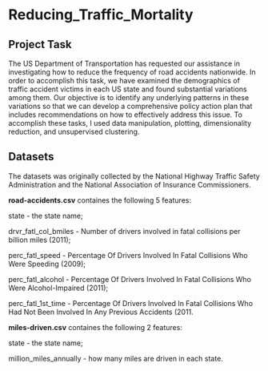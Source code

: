 # Reducing_Traffic_Mortality

## Project Task
The US Department of Transportation has requested our assistance in investigating how to reduce the frequency of road accidents nationwide. 
In order to accomplish this task, we have examined the demographics of traffic accident victims in each US state and found substantial variations among them. 
Our objective is to identify any underlying patterns in these variations so that we can develop a comprehensive policy action plan that includes 
recommendations on how to effectively address this issue.
To accomplish these tasks, I used data manipulation, plotting, dimensionality reduction, and unsupervised clustering.

## Datasets
The datasets was originally collected by the National Highway Traffic Safety Administration and the National Association of Insurance Commissioners.

**road-accidents.csv** containes the following 5 features: 
<p>state - the state name;
<p>drvr_fatl_col_bmiles - Number of drivers involved in fatal collisions per billion miles (2011);
<p>perc_fatl_speed - Percentage Of Drivers Involved In Fatal Collisions Who Were Speeding (2009);
<p>perc_fatl_alcohol - Percentage Of Drivers Involved In Fatal Collisions Who Were Alcohol-Impaired (2011);
<p>perc_fatl_1st_time - Percentage Of Drivers Involved In Fatal Collisions Who Had Not Been Involved In Any Previous Accidents (2011.

**miles-driven.csv** containes the following 2 features: 
<p>state - the state name;
<p>million_miles_annually - how many miles are driven in each state.
